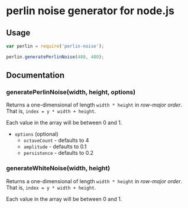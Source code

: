 # perlin noise generator for node.js

## Usage

```js
var perlin = require('perlin-noise');

perlin.generatePerlinNoise(480, 480);
```

## Documentation

### generatePerlinNoise(width, height, options)

Returns a one-dimensional of length `width * height` in
*row-major order*. That is, `index = y * width + height`.

Each value in the array will be between 0 and 1.

 * `options` (optional)
   - `octaveCount` - defaults to 4
   - `amplitude` - defaults to 0.1
   - `persistence` - defaults to 0.2

### generateWhiteNoise(width, height)

Returns a one-dimensional of length `width * height` in
*row-major order*. That is, `index = y * width + height`.

Each value in the array will be between 0 and 1.


